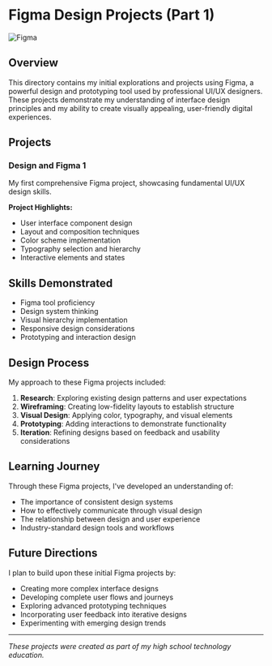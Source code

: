 # Figma Design Projects (Part 1)

![Figma](https://img.shields.io/badge/Design-Figma-orange?logo=figma)

## Overview
This directory contains my initial explorations and projects using Figma, a powerful design and prototyping tool used by professional UI/UX designers. These projects demonstrate my understanding of interface design principles and my ability to create visually appealing, user-friendly digital experiences.

## Projects

### Design and Figma 1
My first comprehensive Figma project, showcasing fundamental UI/UX design skills.

**Project Highlights:**
- User interface component design
- Layout and composition techniques
- Color scheme implementation
- Typography selection and hierarchy
- Interactive elements and states

## Skills Demonstrated
- Figma tool proficiency
- Design system thinking
- Visual hierarchy implementation
- Responsive design considerations
- Prototyping and interaction design

## Design Process
My approach to these Figma projects included:
1. **Research**: Exploring existing design patterns and user expectations
2. **Wireframing**: Creating low-fidelity layouts to establish structure
3. **Visual Design**: Applying color, typography, and visual elements
4. **Prototyping**: Adding interactions to demonstrate functionality
5. **Iteration**: Refining designs based on feedback and usability considerations

## Learning Journey
Through these Figma projects, I've developed an understanding of:
- The importance of consistent design systems
- How to effectively communicate through visual design
- The relationship between design and user experience
- Industry-standard design tools and workflows

## Future Directions
I plan to build upon these initial Figma projects by:
- Creating more complex interface designs
- Developing complete user flows and journeys
- Exploring advanced prototyping techniques
- Incorporating user feedback into iterative designs
- Experimenting with emerging design trends

---

*These projects were created as part of my high school technology education.*